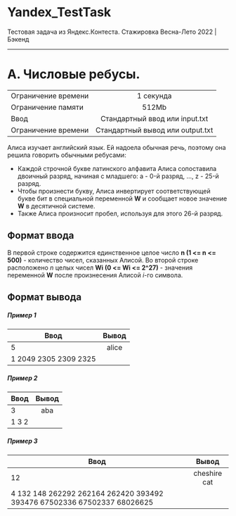 # Yandex_TestTask
Тестовая задача из Яндекс.Контеста. Стажировка Весна-Лето 2022 | Бэкенд
____
# А. Числовые ребусы.
|   |   |
|----------------|:---------:|
| Ограничение времени | 1 секунда |
| Ограничение памяти | 512Mb |
| Ввод | Стандартный ввод или input.txt |
| Ограничение времени | Стандартный вывод или output.txt |

Алиса изучает английский язык. Ей надоела обычная речь, поэтому она решила говорить обычными ребусами:
+ Каждой строчной букве латинского алфавита Алиса сопоставила двоичный разряд, начиная с младшего: a - 0-й разряд, ..., z - 25-й разряд.
+ Чтобы произнести букву, Алиса инвертирует соответствующей букве бит в специальной переменной **W** и сообщает новое значение **W** в десятичной системе.
+ Также Алиса произносит пробел, используя для этого 26-й разряд.

## Формат ввода
В первой строке содержится единственное целое число **n (1 <= n <= 500)** - количество чисел, сказанных Алисой.
Во второй строке расположено *n* целых чисел **Wi (0 <= Wi <= 2^27)** - значения переменной **W** после произнесения Алисой *i*-го символа.

## Формат вывода
##### Пример 1
| Ввод | Вывод |
|----------------|:---------:|
| 5 | alice |
1 2049 2305 2309 2325 | | alice |
##### Пример 2
| Ввод | Вывод |
|----------------|:---------:|
| 3 | aba |
1 3 2 | | aba |
##### Пример 3
| Ввод | Вывод |
|----------------|:---------:|
| 12 | cheshire cat |
4 132 148 262292 262164 262420 393492 393476 67502336 67502337 68026625 | | cheshire cat |
